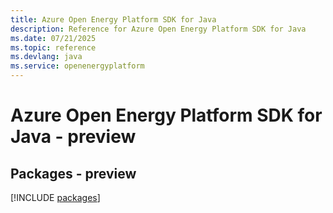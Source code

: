 ```yaml
---
title: Azure Open Energy Platform SDK for Java
description: Reference for Azure Open Energy Platform SDK for Java
ms.date: 07/21/2025
ms.topic: reference
ms.devlang: java
ms.service: openenergyplatform
---
```

# Azure Open Energy Platform SDK for Java - preview
## Packages - preview
[!INCLUDE [packages](open-energy-platform-index.md)]